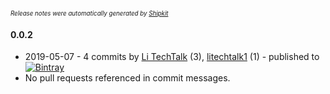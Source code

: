 <sup><sup>*Release notes were automatically generated by [Shipkit](http://shipkit.org/)*</sup></sup>

#### 0.0.2
 - 2019-05-07 - 4 commits by [Li TechTalk](https://github.com/litechtalk1) (3), [litechtalk1](https://github.com/litechtalk1) (1) - published to [![Bintray](https://img.shields.io/badge/Bintray-0.0.2-green.svg)](https://bintray.com/litechtalk1/maven/java-lib/0.0.2)
 - No pull requests referenced in commit messages.

